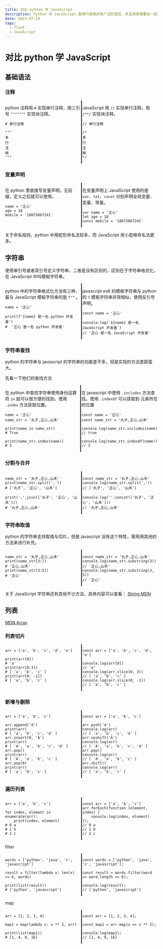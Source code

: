```yaml
---
title: 对比 python 学 JavaScript
description: Python 与 JavaScript 是两门使用非常广泛的语言，并且常常需要在一起使用，但是它们在语法层面的差距不小，我们就来对比学习一下。
date: 2023-07-14
tags:
  - flask
  - JavaScript
---
```


# 对比 python 学 JavaScript

## 基础语法

### 注释

<div class="row">
<div class="col">

python 注释用 `#` 实现单行注释，用三引号 `"""""""` 实现块注释。

```python:no-line-numbers
# 单行注释

"""
多
行
注
释
"""
```

</div>
<div class="col">

JavaScript 用 `//` 实现单行注释，用 `/**/` 实现块注释。

```javascript:no-line-numbers
// 单行注释

/*
多
行
注
释
*/
```

</div>
</div>

### 变量声明

<div class="row">
<div class="col">

在 python 里直接写变量声明，无前缀，定义之后就可以使用。

```python:no-line-numbers
name = '正心'
age = 18
mobile = '18675867241'
```

</div>
<div class="col">

在变量声明上 JavaScript 使用的是 `var`、`let`、`const` 分别声明全局变量、变量、常量。

```javascript:no-line-numbers
var name = '正心'
let age = 18
const mobile = '18675867241'
```

</div>
</div>

关于命名规则，python 中用蛇形命名法较多，而 JavaScript 用小驼峰命名法更多。

## 字符串

使用单引号或者双引号定义字符串，二者是没有区别的，区别在于字符串格式化，在 JavaScript 中叫模板字符串。

<div class="row">
<div class="col">

python 中的字符串格式化方法有三种，最与 JavaScript 模板字符串的是 `f""` 。

```python:no-line-numbers
name = '正心'

print(f'{name} 是一名 python 开发者')
#  '正心 是一名 python 开发者'
```

</div>
<div class="col">

javascript es6 的模板字符串与 python 的 `f` 模板字符串非常相似，使用反引号声明。

```javascript:no-line-numbers
const name = '正心'

console.log(`${name} 是一名 JavaScript 开发者`)
// '正心 是一名 JavaScript 开发者'
```

</div>
</div>

### 字符串查找

python 的字符串与 javascript 的字符串的功能差不多，但是实现的方法差距蛮大。

先看一下他们的查找方法

<div class="row">

<div class="col">

在 python 中查找字符串使用身份运算符 `in` 就可以很方便的找到。使用 `.index` 方法获取位置。

```python:no-line-numbers
name = '正心'
name_str = '丸子,正心,山禾'

print(name in name_str)
# True

print(name_str.index(name))
# 3
```

</div>
<div class="col">

在 javascript 中使用 `.includes` 方法查找。使用 `.indexOf` 可以获取到 元素所在的位置

```javascript:no-line-numbers
const name = '正心'
const name_str = '丸子,正心,山禾'

console.log(name_str.includes(name))
// true

console.log(name_str.indexOf(name))
// 3
```

</div>
</div>

### 分割与合并

<div class="row">
<div class="col">

```python:no-line-numbers
name_str = '丸子,正心,山禾'
print(name_str.split(','))
# ['丸子', '正心', '山禾']

print(','.join(['丸子', '正心', '山禾']))
# '丸子,正心,山禾'
```

</div>
<div class="col">

```javascript:no-line-numbers
const name_str = '丸子,正心,山禾'
console.log(name_str.split(','))
// ['丸子', '正心', '山禾']

console.log(''.concat(['丸子', '正心', '山禾']))
// '丸子,正心,山禾'
```

</div>
</div>

### 字符串取值

python 的字符串支持取值与切片，但是 javascript 没有这个特性，需用用其他的方法来进行补充。

<div class="row">
<div class="col">

```python:no-line-numbers
name_str = '丸子,正心,山禾'
print(name_str[3:])
# '正心,山禾'
print(name_str[3:5])
# '正心'
```

</div>
<div class="col">

```javascript:no-line-numbers
const name_str = '丸子,正心,山禾'
console.log(name_str.substring(3))
// '正心,山禾'
console.log(name_str.substring(3, 5))
// '正心'
```

</div>
</div>

关于 JavaScript
字符串还有其他不少方法，具体内容可以查看： [String MDN](https://developer.mozilla.org/zh-CN/docs/Web/JavaScript/Reference/Global_Objects/String/trim)

## 列表

[MDN Array](https://developer.mozilla.org/zh-CN/docs/Web/JavaScript/Reference/Global_Objects/Array)

### 列表切片

<div class="row">
<div class="col">

```python:no-line-numbers
arr = ['a', 'b', 'c', 'd', 'e']

print(arr[0])
# 'a'
print(arr[0:3])
# [ 'a', 'b', 'c' ]
print(arr[0: -1])
# [ 'a', 'b', 'c' ]
```

</div>
<div class="col">

```javascript:no-line-numbers
const arr = ['a', 'b', 'c', 'd', 'e']

console.log(arr[0])
// 'a'
console.log(arr.slice(0, 3))
// [ 'a', 'b', 'c' ]
console.log(arr.slice(0, -1))
// [ 'a', 'b', 'c' ]
```

</div>
</div>

### 新增与删除

<div class="row">
<div class="col">

```python:no-line-numbers
arr = ['a', 'b', 'c']

arr.append('d')
print(arr)
# [ 'a', 'b', 'c', 'd' ]
arr.insert(0, 'A')
print(arr)
# [ 'A', 'a', 'b', 'c', 'd' ]
arr.pop()
print(arr)
# [ 'A', 'a', 'b', 'c' ]
arr.pop(0)
print(arr)
# [ 'a', 'b', 'c' ]
```

</div>
<div class="col">

```javascript:no-line-numbers
const arr = ['a', 'b', 'c']

arr.push('d')
console.log(arr)
// [ 'a', 'b', 'c', 'd' ]
arr.unshift('A')
console.log(arr)
// [ 'A', 'a', 'b', 'c', 'd' ]
arr.pop()
console.log(arr)
// [ 'A', 'a', 'b', 'c' ]
arr.shift()
console.log(arr)
// [ 'a', 'b', 'c' ]
```

</div>
</div>

### 遍历列表

<div class="row">
<div class="col">

```python:no-line-numbers
arr = ['a', 'b', 'c']

for index, element in enumerate(arr):
    print(index, element)
# 0 a
# 1 b
# 2 c
```

</div>
<div class="col">

```javascript:no-line-numbers
const arr = ['a', 'b', 'c']
arr.forEach(function (element, index) {
    console.log(index, element)
});
// 0 a
// 1 b
// 2 c
```

</div>
</div>

filter

<div class="row">
<div class="col">

```python:no-line-numbers
words = ['python', 'java', 'c', 'javascript']

result = filter(lambda x: len(x) >= 6, words)

print(list(result))
# ['python', 'javascript']
```

</div>
<div class="col">

```javascript:no-line-numbers
const words = ['python', 'java', 'c', 'javascript'];

const result = words.filter(word => word.length >= 6);

console.log(result);
// ['python', 'javascript']
```

</div>
</div>

map

<div class="row">
<div class="col">

```python:no-line-numbers
arr = [1, 2, 3, 4]

map1 = map(lambda x: x ** 2, arr)

print(list(map1))
# [1, 4, 9, 16]
```

</div>
<div class="col">

```javascript:no-line-numbers
const arr = [1, 2, 3, 4];

const map1 = arr.map(x => x ** 2);

console.log(map1);
// [1, 4, 9, 16]
```

</div>
</div>

<style>
.row {
    width: 100%;display: flex;font-size: 14px;
}

.row .col {
    width: 50%;
}

.row .col:first-child {
    padding-right: 2px;
    border-right: 1px solid black;
}
.row .col:last-child {
    padding-left: 2px;
    border-left: 1px solid black;
}
</style>